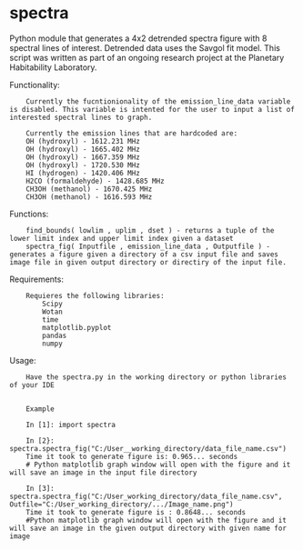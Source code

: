 # spectra
Python module that generates a 4x2 detrended spectra figure with 8 spectral lines of interest. Detrended data uses the Savgol fit model. This script was written as part of an ongoing research project at the Planetary Habitability Laboratory.

Functionality:

		Currently the fucntionionality of the emission_line_data variable is disabled. This variable is intented for the user to input a list of interested spectral lines to graph. 

 		Currently the emission lines that are hardcoded are:
	 	OH (hydroxyl) - 1612.231 MHz
		OH (hydroxyl) - 1665.402 MHz
		OH (hydroxyl) - 1667.359 MHz
		OH (hydroxyl) - 1720.530 MHz
		HI (hydrogen) - 1420.406 MHz
		H2CO (formaldehyde) - 1428.685 MHz
		CH3OH (methanol) - 1670.425 MHz
		CH3OH (methanol) - 1616.593 MHz

Functions:
		
		find_bounds( lowlim , uplim , dset ) - returns a tuple of the lower limit index and upper limit index given a dataset 
		spectra_fig( Inputfile , emission_line_data , Outputfile ) - generates a figure given a directory of a csv input file and saves image file in given output directory or directiry of the input file.


Requirements:

		Requieres the following libraries:
			Scipy
	 		Wotan
			time
	 		matplotlib.pyplot
			pandas
			numpy


 Usage:

 		Have the spectra.py in the working directory or python libraries of your IDE
	 	

		Example

		In [1]: import spectra
	
		In [2}: spectra.spectra_fig("C:/User__working_directory/data_file_name.csv")
		Time it took to generate figure is: 0.965... seconds
		# Python matplotlib graph window will open with the figure and it will save an image in the input file directory
	
		In [3]: spectra.spectra_fig("C:/User_working_directory/data_file_name.csv", Outfile="C:/User_working_directory/.../Image_name.png")
		Time it took to generate figure is : 0.8648... seconds 
		#Python matplotlib graph window will open with the figure and it will save an image in the given output directory with given name for image


 
		
	 
	 
